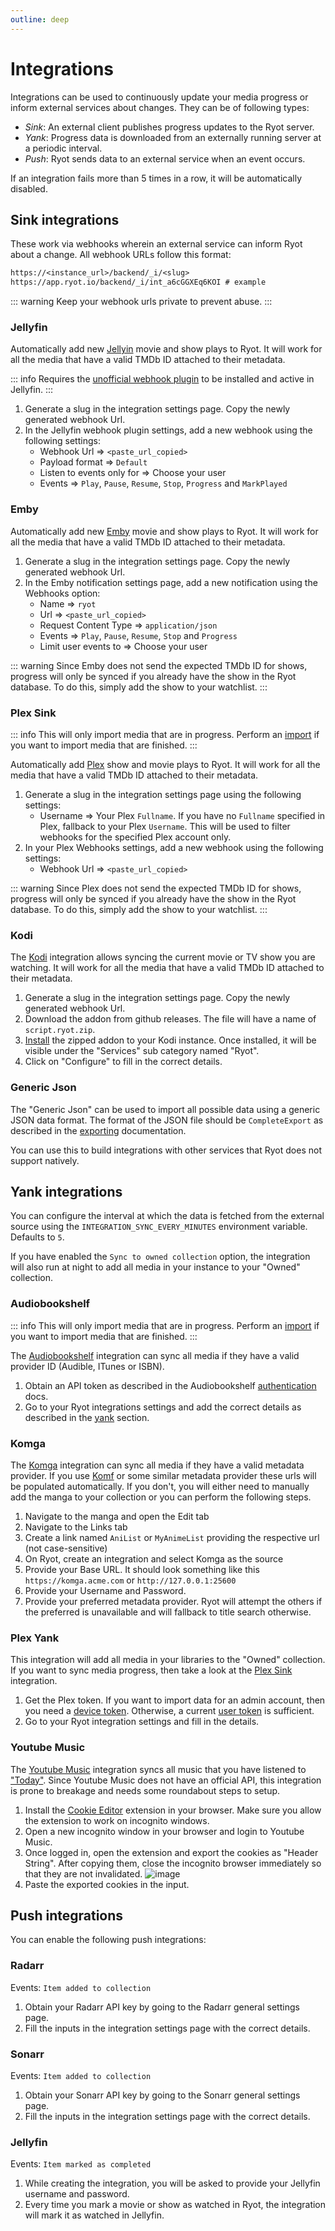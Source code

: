 ```yaml
---
outline: deep
---
```


<script setup>
import variables from "./variables";
</script>

# Integrations

Integrations can be used to continuously update your media progress or inform external
services about changes. They can be of following types:

- _Sink_: An external client publishes progress updates to the Ryot server.
- _Yank_: Progress data is downloaded from an externally running server at a periodic
  interval.
- _Push_: Ryot sends data to an external service when an event occurs.

If an integration fails more than 5 times in a row, it will be automatically disabled.

## Sink integrations

These work via webhooks wherein an external service can inform Ryot about a change. All
webhook URLs follow this format:

```txt
https://<instance_url>/backend/_i/<slug>
https://app.ryot.io/backend/_i/int_a6cGGXEq6KOI # example
```

::: warning
Keep your webhook urls private to prevent abuse.
:::

### Jellyfin

Automatically add new [Jellyin](https://jellyfin.org/) movie and show plays to Ryot. It
will work for all the media that have a valid TMDb ID attached to their metadata.

::: info
Requires the
[unofficial webhook plugin](https://github.com/shemanaev/jellyfin-plugin-webhooks)
to be installed and active in Jellyfin.
:::

1. Generate a slug in the integration settings page. Copy the newly generated
   webhook Url.
2. In the Jellyfin webhook plugin settings, add a new webhook using the
   following settings:
    - Webhook Url => `<paste_url_copied>`
    - Payload format => `Default`
    - Listen to events only for => Choose your user
    - Events => `Play`, `Pause`, `Resume`, `Stop`, `Progress` and `MarkPlayed`

### Emby

Automatically add new [Emby](https://emby.media/) movie and show plays to Ryot. It
will work for all the media that have a valid TMDb ID attached to their metadata.

1. Generate a slug in the integration settings page. Copy the newly generated
   webhook Url.
2. In the Emby notification settings page, add a new notification using the
   Webhooks option:
    - Name => `ryot`
    - Url => `<paste_url_copied>`
    - Request Content Type => `application/json`
    - Events => `Play`, `Pause`, `Resume`, `Stop` and `Progress`
    - Limit user events to => Choose your user

::: warning
Since Emby does not send the expected TMDb ID for shows, progress will only be synced
if you already have the show in the Ryot database. To do this, simply add the show to
your watchlist.
:::

### Plex Sink

::: info
This will only import media that are in progress. Perform an
[import](./importing.md#plex) if you want to import media that are finished.
:::

Automatically add [Plex](https://www.plex.tv/) show and movie plays to Ryot. It will
work for all the media that have a valid TMDb ID attached to their metadata.

1. Generate a slug in the integration settings page using the following settings:
    - Username => Your Plex `Fullname`. If you have no `Fullname` specified in Plex,
       fallback to your Plex `Username`. This will be used to filter webhooks for the
       specified Plex account only.
2. In your Plex Webhooks settings, add a new webhook using the following settings:
    - Webhook Url => `<paste_url_copied>`

::: warning
Since Plex does not send the expected TMDb ID for shows, progress will only be synced
if you already have the show in the Ryot database. To do this, simply add the show to
your watchlist.
:::

### Kodi

The [Kodi](https://kodi.tv/) integration allows syncing the current movie or TV
show you are watching. It will work for all the media that have a valid
TMDb ID attached to their metadata.

1. Generate a slug in the integration settings page. Copy the newly generated
   webhook Url.
2. Download the addon from <a :href="`${variables.repoUrl}/releases`" target="_blank">github releases</a>.
   The file will have a name of `script.ryot.zip`.
3. [Install](https://kodi.wiki/view/Add-on_manager#How_to_install_from_a_ZIP_file)
   the zipped addon to your Kodi instance. Once installed, it will be visible under
   the "Services" sub category named "Ryot".
4. Click on "Configure" to fill in the correct details.

### Generic Json

The "Generic Json" can be used to import all possible data using a generic JSON data
format. The format of the JSON file should be `CompleteExport` as described in the
[exporting](guides/exporting.md#type-definitions) documentation.

You can use this to build integrations with other services that Ryot does not support
natively.

## Yank integrations

You can configure the interval at which the data is fetched from the external source using
the `INTEGRATION_SYNC_EVERY_MINUTES` environment variable. Defaults to `5`.

If you have enabled the `Sync to owned collection` option, the integration will also run
at night to add all media in your instance to your "Owned" collection.

### Audiobookshelf

::: info
This will only import media that are in progress. Perform an
[import](./importing.md#audiobookshelf) if you want to import media that are finished.
:::

The [Audiobookshelf](https://www.audiobookshelf.org) integration can sync all media if they
have a valid provider ID (Audible, ITunes or ISBN).

1. Obtain an API token as described in the Audiobookshelf
   [authentication](https://api.audiobookshelf.org/#authentication) docs.
2. Go to your Ryot integrations settings and add the correct details as described in the
   [yank](#yank-integrations) section.

### Komga

The [Komga](https://komga.org/) integration can sync all media if they have a valid
metadata provider. If you use [Komf](https://github.com/Snd-R/komf) or some similar
metadata provider these urls will be populated automatically. If you don't, you will either
need to manually add the manga to your collection or you can perform the following steps.

1. Navigate to the manga and open the Edit tab
3. Navigate to the Links tab
4. Create a link named `AniList` or `MyAnimeList` providing the respective url (not
   case-sensitive)
5. On Ryot, create an integration and select Komga as the source
6. Provide your Base URL. It should look something like this `https://komga.acme.com` or
   `http://127.0.0.1:25600`
7. Provide your Username and Password.
8. Provide your preferred metadata provider. Ryot will attempt the others if the preferred
   is unavailable and will fallback to title search otherwise.

### Plex Yank

This integration will add all media in your libraries to the "Owned" collection. If you
want to sync media progress, then take a look at the [Plex Sink](#plex-sink) integration.

1. Get the Plex token. If you want to import data for an admin account, then you need a
   [device
   token](https://www.plexopedia.com/plex-media-server/general/plex-token/#devicetoken).
   Otherwise, a current [user
   token](https://www.plexopedia.com/plex-media-server/general/plex-token/#getcurrentusertoken)
   is sufficient.
2. Go to your Ryot integration settings and fill in the details.

### Youtube Music <Badge type="warning" text="PRO" />

The [Youtube Music](https://music.youtube.com) integration syncs all music that you have
listened to ["Today"](https://music.youtube.com/history). Since Youtube Music does not have
an official API, this integration is prone to breakage and needs some roundabout steps to
setup.

1. Install the [Cookie Editor](https://cookie-editor.com) extension in your browser. Make
   sure you allow the extension to work on incognito windows.
2. Open a new incognito window in your browser and login to Youtube Music.
3. Once logged in, open the extension and export the cookies as "Header String". After
   copying them, close the incognito browser immediately so that they are not invalidated.
  ![image](./images/integrations_youtube-music-export-cookies.png)
4. Paste the exported cookies in the input.

## Push integrations

You can enable the following push integrations:

### Radarr

Events: `Item added to collection`

1. Obtain your Radarr API key by going to the Radarr general settings page.
2. Fill the inputs in the integration settings page with the correct details.

### Sonarr

Events: `Item added to collection`

1. Obtain your Sonarr API key by going to the Sonarr general settings page.
2. Fill the inputs in the integration settings page with the correct details.

### Jellyfin <Badge type="warning" text="PRO" />

Events: `Item marked as completed`

1. While creating the integration, you will be asked to provide your Jellyfin username and
   password.
2. Every time you mark a movie or show as watched in Ryot, the integration will mark it as
   watched in Jellyfin.
